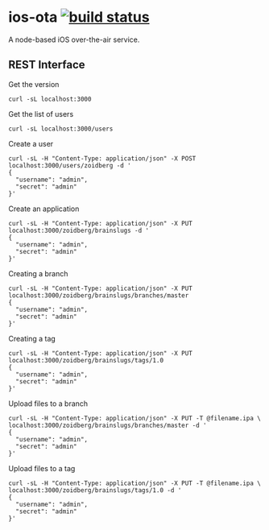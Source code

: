 ios-ota [![build status](https://secure.travis-ci.org/seryl/node-ios-ota.png)](http://travis-ci.org/seryl/node-ios-ota)
=======

A node-based iOS over-the-air service.

## REST Interface

Get the version
```
curl -sL localhost:3000
```

Get the list of users
```
curl -sL localhost:3000/users
```

Create a user
```
curl -sL -H "Content-Type: application/json" -X POST localhost:3000/users/zoidberg -d '
{
  "username": "admin",
  "secret": "admin"
}'
```

Create an application
```
curl -sL -H "Content-Type: application/json" -X PUT localhost:3000/zoidberg/brainslugs -d '
{
  "username": "admin",
  "secret": "admin"
}'
```

Creating a branch
```
curl -sL -H "Content-Type: application/json" -X PUT localhost:3000/zoidberg/brainslugs/branches/master
{
  "username": "admin",
  "secret": "admin"
}'
```

Creating a tag
```
curl -sL -H "Content-Type: application/json" -X PUT localhost:3000/zoidberg/brainslugs/tags/1.0
{
  "username": "admin",
  "secret": "admin"
}'
```

Upload files to a branch
```
curl -sL -H "Content-Type: application/json" -X PUT -T @filename.ipa \
localhost:3000/zoidberg/brainslugs/branches/master -d '
{
  "username": "admin",
  "secret": "admin"
}'
```

Upload files to a tag
```
curl -sL -H "Content-Type: application/json" -X PUT -T @filename.ipa \
localhost:3000/zoidberg/brainslugs/tags/1.0 -d '
{
  "username": "admin",
  "secret": "admin"
}'
```
